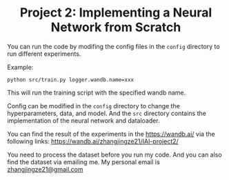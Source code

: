 <div align="center">

# Project 2: Implementing a Neural Network from Scratch

</div>

You can run the code by modifing the config files in the `config` directory to run different experiments.

Example:

```
python src/train.py logger.wandb.name=xxx  
```

This will run the training script with the specified wandb name.

Config can be modified in the `config` directory to change the hyperparameters, data, and model. And the `src` directory contains the implementation of the neural network and dataloader.

You can find the result of the experiments in the https://wandb.ai/ via the following links: https://wandb.ai/zhangjingze21/IAI-project2/

You need to process the dataset before you run my code. And you can also find the dataset via emailing me. My personal email is zhangjingze21@gmail.com

